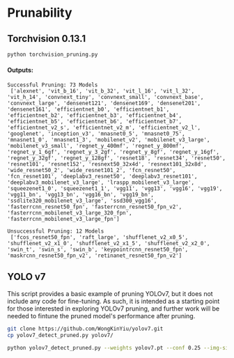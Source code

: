 # Prunability

## Torchvision 0.13.1
```python
python torchvision_pruning.py
```

#### Outputs:
```
Successful Pruning: 73 Models
 ['alexnet', 'vit_b_16', 'vit_b_32', 'vit_l_16', 'vit_l_32', 'vit_h_14', 'convnext_tiny', 'convnext_small', 'convnext_base', 'convnext_large', 'densenet121', 'densenet169', 'densenet201', 'densenet161', 'efficientnet_b0', 'efficientnet_b1', 'efficientnet_b2', 'efficientnet_b3', 'efficientnet_b4', 'efficientnet_b5', 'efficientnet_b6', 'efficientnet_b7', 'efficientnet_v2_s', 'efficientnet_v2_m', 'efficientnet_v2_l', 'googlenet', 'inception_v3', 'mnasnet0_5', 'mnasnet0_75', 'mnasnet1_0', 'mnasnet1_3', 'mobilenet_v2', 'mobilenet_v3_large', 'mobilenet_v3_small', 'regnet_y_400mf', 'regnet_y_800mf', 'regnet_y_1_6gf', 'regnet_y_3_2gf', 'regnet_y_8gf', 'regnet_y_16gf', 'regnet_y_32gf', 'regnet_y_128gf', 'resnet18', 'resnet34', 'resnet50', 'resnet101', 'resnet152', 'resnext50_32x4d', 'resnext101_32x8d', 'wide_resnet50_2', 'wide_resnet101_2', 'fcn_resnet50', 'fcn_resnet101', 'deeplabv3_resnet50', 'deeplabv3_resnet101', 'deeplabv3_mobilenet_v3_large', 'lraspp_mobilenet_v3_large', 'squeezenet1_0', 'squeezenet1_1', 'vgg11', 'vgg13', 'vgg16', 'vgg19', 'vgg11_bn', 'vgg13_bn', 'vgg16_bn', 'vgg19_bn', 'ssdlite320_mobilenet_v3_large', 'ssd300_vgg16', 'fasterrcnn_resnet50_fpn', 'fasterrcnn_resnet50_fpn_v2', 'fasterrcnn_mobilenet_v3_large_320_fpn', 'fasterrcnn_mobilenet_v3_large_fpn']
```

```
Unsuccessful Pruning: 12 Models
 ['fcos_resnet50_fpn', 'raft_large', 'shufflenet_v2_x0_5', 'shufflenet_v2_x1_0', 'shufflenet_v2_x1_5', 'shufflenet_v2_x2_0', 'swin_t', 'swin_s', 'swin_b', 'keypointrcnn_resnet50_fpn', 'maskrcnn_resnet50_fpn_v2', 'retinanet_resnet50_fpn_v2']
```

## YOLO v7

This script provides a basic example of pruning YOLOv7, but it does not include any code for fine-tuning. As such, it is intended as a starting point for those interested in exploring YOLOv7 pruning, and further work will be needed to fintune the pruned model's performance after pruning.

```bash
git clone https://github.com/WongKinYiu/yolov7.git
cp yolov7_detect_pruned.py yolov7/

python yolov7_detect_pruned.py --weights yolov7.pt --conf 0.25 --img-size 640 --source inference/images/horses.jpg
```

